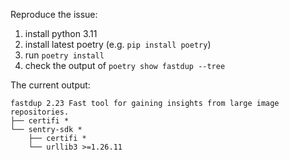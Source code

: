 Reproduce the issue:
1. install python 3.11
2. install latest poetry (e.g. `pip install poetry`)
3. run `poetry install`
4. check the output of `poetry show fastdup --tree`

The current output:
```
fastdup 2.23 Fast tool for gaining insights from large image repositories.
├── certifi *
└── sentry-sdk *
    ├── certifi * 
    └── urllib3 >=1.26.11
```
